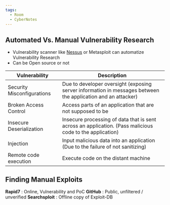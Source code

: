 ```yaml
---
tags:
  - Room
  - CyberNotes
---
```

## Automated Vs. Manual Vulnerability Research
+ Vulnerability scanner like [Nessus](https://www.tenable.com/products/nessus) or Metasploit can automatize Vulnerability Research
+ Can be Open source or not

| **Vulnerability**          | **Description**                                                                                              |
| -------------------------- | ------------------------------------------------------------------------------------------------------------ |
| Security Misconfigurations | Due to developer oversight (exposing server information in messages between the application and an attacker) |
| Broken Access Control      | Access parts of an application that are not supposed to be                                                   |
| Insecure Deserialization   | Insecure processing of data that is sent across an application. (Pass malicious code to the application)     |
| Injection                  | Input malicious data into an application (Due to the failure of not sanitizing)                              |
| Remote code execution      | Execute code on the distant machine                                                                          |
## Finding Manual Exploits
**Rapid7** : Online, Vulnerability and PoC
**GitHub** : Public, unfiltered / unverified
**Searchsploit** : Offline copy of Exploit-DB


